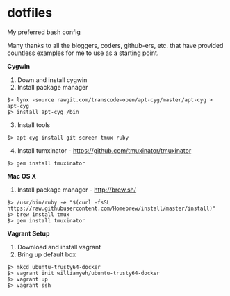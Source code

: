 # dotfiles
My preferred bash config

Many thanks to all the bloggers, coders, github-ers, etc. that have provided countless examples for me to use as a starting point.

**Cygwin**
1. Down and install cygwin
2. Install package manager
~~~~
$> lynx -source rawgit.com/transcode-open/apt-cyg/master/apt-cyg > apt-cyg
$> install apt-cyg /bin
~~~~

3. Install tools
~~~~
$> apt-cyg install git screen tmux ruby
~~~~

4. Install tumxinator - https://github.com/tmuxinator/tmuxinator
~~~~
$> gem install tmuxinator
~~~~

**Mac OS X**
1. Install package manager - http://brew.sh/

~~~~
$> /usr/bin/ruby -e "$(curl -fsSL https://raw.githubusercontent.com/Homebrew/install/master/install)"
$> brew install tmux
$> gem install tmuxinator
~~~~


**Vagrant Setup**
1. Download and install vagrant
2. Bring up default box 
~~~~
$> mkcd ubuntu-trusty64-docker
$> vagrant init williamyeh/ubuntu-trusty64-docker
$> vagrant up
$> vagrant ssh
~~~~
